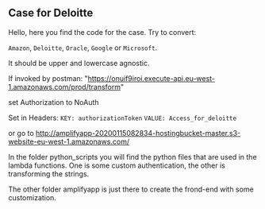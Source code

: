 ## Case for Deloitte

Hello, here you find the code for the case.
Try to convert: 

`Amazon`, `Deloitte`, `Oracle`, `Google` or `Microsoft`.

It should be upper and lowercase agnostic. 

If invoked by postman:
"https://onuif9iroi.execute-api.eu-west-1.amazonaws.com/prod/transform"

set Authorization to NoAuth

Set in Headers: 
`KEY: authorizationToken`
`VALUE: Access_for_deloitte` 

or go to 
http://amplifyapp-20200115082834-hostingbucket-master.s3-website-eu-west-1.amazonaws.com/

In the folder python_scripts you will find the python files that are used in the lambda functions.
One is some custom authentication, the other is transforming the strings. 

The other folder amplifyapp is just there to create the frond-end with some customization. 
